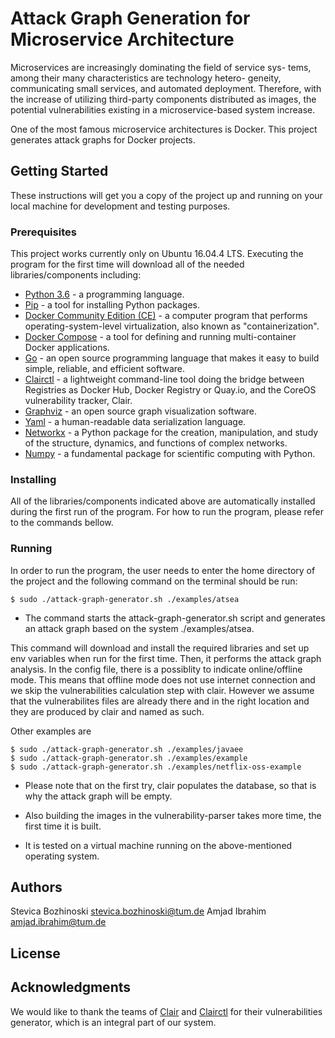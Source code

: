 # Attack Graph Generation for Microservice Architecture

Microservices are increasingly dominating the field of service sys-
tems, among their many characteristics are technology hetero-
geneity, communicating small services, and automated deployment.
Therefore, with the increase of utilizing third-party components
distributed as images, the potential vulnerabilities existing in a
microservice-based system increase.

One of the most famous microservice architectures is Docker. This project generates attack graphs for Docker projects.

## Getting Started

These instructions will get you a copy of the project up and running on your local machine for development and testing purposes.

### Prerequisites

This project works currently only on Ubuntu 16.04.4 LTS. Executing the program for the first time will download all of the needed libraries/components including:

* [Python 3.6](https://www.python.org/downloads/) - a programming language.
* [Pip](https://pypi.org/project/pip/) - a tool for installing Python packages.
* [Docker Community Edition (CE)](https://docs.docker.com/install/linux/docker-ce/ubuntu/) - a computer program that performs operating-system-level virtualization, also known as "containerization".
* [Docker Compose](https://docs.docker.com/compose/) - a tool for defining and running multi-container Docker applications.
* [Go](https://github.com/golang/go) - an open source programming language that makes it easy to build simple, reliable, and efficient software.
* [Clairctl](https://github.com/jgsqware/clairctl) - a lightweight command-line tool doing the bridge between Registries as Docker Hub, Docker Registry or Quay.io, and the CoreOS vulnerability tracker, Clair.
* [Graphviz](https://www.graphviz.org/) - an open source graph visualization software.
* [Yaml](http://yaml.org/) - a human-readable data serialization language.
* [Networkx](https://networkx.github.io/) - a Python package for the creation, manipulation, and study of the structure, dynamics, and functions of complex networks.
* [Numpy](http://www.numpy.org/) - a fundamental package for scientific computing with Python.

### Installing

All of the libraries/components indicated above are automatically installed during the first run of the program. For how to run the program, please refer to the commands bellow.

### Running

In order to run the program, the user needs to enter the home directory of the project and the following command on the terminal should be run:

```
$ sudo ./attack-graph-generator.sh ./examples/atsea

```

* The command starts the attack-graph-generator.sh script and generates an attack graph based on the system ./examples/atsea.

This command will download and install the required libraries and set up env variables when run for the first time. Then, it performs the attack graph analysis.
In the config file, there is a possiblity to indicate online/offline mode. This means that offline mode does not use internet connection and we skip the vulnerabilities calculation step with clair. However we assume that the vulnerabilites files are already there and in the right location and they are produced by clair and named as such.

Other examples are
```
$ sudo ./attack-graph-generator.sh ./examples/javaee
$ sudo ./attack-graph-generator.sh ./examples/example
$ sudo ./attack-graph-generator.sh ./examples/netflix-oss-example

```

* Please note that on the first try, clair populates the database, so that is why the attack graph will be empty.
* Also building the images in the vulnerability-parser takes more time, the first time it is built.

* It is tested on a virtual machine running on the above-mentioned operating system.

## Authors

Stevica Bozhinoski stevica.bozhinoski@tum.de
Amjad Ibrahim amjad.ibrahim@tum.de

## License

## Acknowledgments

We would like to thank the teams of [Clair](https://github.com/coreos/clair) and [Clairctl](https://github.com/jgsqware/clairctl) for their vulnerabilities generator, which is an integral part of our system.
